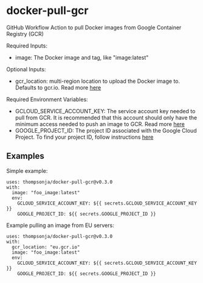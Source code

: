 # docker-pull-gcr

GitHub Workflow Action to pull Docker images from Google Container Registry
(GCR)

Required Inputs:
* image: The Docker image and tag, like "image:latest"

Optional Inputs:
* gcr\_location: multi-region location to upload the Docker image to. Defaults
  to gcr.io. Read more
  [here](https://cloud.google.com/container-registry/docs/pushing-and-pulling#pulling_images_from_a_registry)

Required Environment Variables:
* GCLOUD\_SERVICE\_ACCOUNT\_KEY: The service account key needed to pull from
  GCR. It is recommended that this account should only have the minimum access
  needed to push an image to GCR. Read more [here](https://cloud.google.com/container-registry/docs/advanced-authentication#json-key)
* GOOGLE\_PROJECT\_ID: The project ID associated with the Google Cloud Project.
  To find your project ID, follow instructions [here](https://support.google.com/googleapi/answer/7014113?hl=en)

## Examples

Simple example:
```ylm
uses: thompsonja/docker-pull-gcr@v0.3.0
with:
  image: "foo_image:latest"
  env:
    GCLOUD_SERVICE_ACCOUNT_KEY: ${{ secrets.GCLOUD_SERVICE_ACCOUNT_KEY }}
    GOOGLE_PROJECT_ID: ${{ secrets.GOOGLE_PROJECT_ID }}
```

Example pulling an image from EU servers:
```ylm
uses: thompsonja/docker-pull-gcr@v0.3.0
with:
  gcr_location: "eu.gcr.io"
  image: "foo_image:latest"
  env:
    GCLOUD_SERVICE_ACCOUNT_KEY: ${{ secrets.GCLOUD_SERVICE_ACCOUNT_KEY }}
    GOOGLE_PROJECT_ID: ${{ secrets.GOOGLE_PROJECT_ID }}
```

